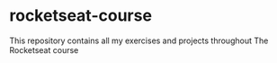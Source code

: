 # rocketseat-course
This repository contains all my exercises and projects throughout The Rocketseat course
